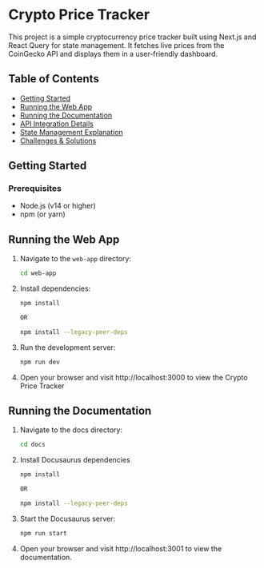 # Crypto Price Tracker

This project is a simple cryptocurrency price tracker built using Next.js and React Query for state management. It fetches live prices from the CoinGecko API and displays them in a user-friendly dashboard.

## Table of Contents

- [Getting Started](#getting-started)
- [Running the Web App](#running-the-web-app)
- [Running the Documentation](#running-the-documentation)
- [API Integration Details](#api-integration-details)
- [State Management Explanation](#state-management-explanation)
- [Challenges & Solutions](#challenges--solutions)

## Getting Started

### Prerequisites

- Node.js (v14 or higher)
- npm (or yarn)

## Running the Web App

1. Navigate to the `web-app` directory:
   ```bash
   cd web-app
2. Install dependencies:
   ```bash
   npm install

   OR

   npm install --legacy-peer-deps

3. Run the development server:
   ```bash
   npm run dev

4. Open your browser and visit http://localhost:3000 to view the Crypto Price Tracker

## Running the Documentation

1. Navigate to the docs directory:
   ```bash
   cd docs
2. Install Docusaurus dependencies
   ```bash
   npm install

   OR

   npm install --legacy-peer-deps
3. Start the Docusaurus server:
   ```bash
   npm run start

4. Open your browser and visit http://localhost:3001 to view the documentation.
